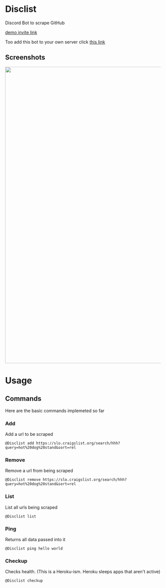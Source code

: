 # Disclist

Discord Bot to scrape GitHub

[demo invite link](https://discord.gg/nDHADVC)

Too add this bot to your own server click [this link](https://discordapp.com/api/oauth2/authorize?client_id=528335723124883469&permissions=51200&scope=bot)

## Screenshots

<img src="https://raw.githubusercontent.com/ConnorRigby/disclist/master/assets/Screenshot01.png" width=960>

# Usage

## Commands

Here are the basic commands implemeted so far

### Add
Add a url to be scraped
```
@Disclist add https://slo.craigslist.org/search/hhh?query=hot%20dog%20stand&sort=rel
```

### Remove 
Remove a url from being scraped
```
@Disclist remove https://slo.craigslist.org/search/hhh?query=hot%20dog%20stand&sort=rel
```

### List
List all urls being scraped
```
@Disclist list
```

### Ping
Returns all data passed into it
```
@Disclist ping hello world
```

### Checkup
Checks health. (This is a Heroku-ism. Heroku sleeps apps that aren't active)
```
@Disclist checkup
```